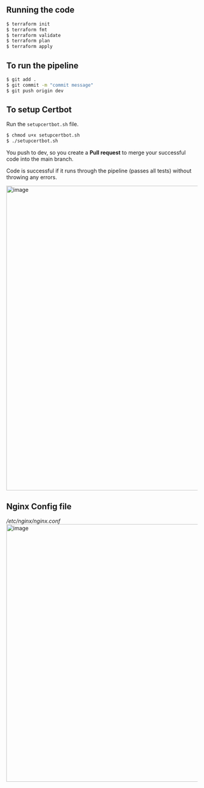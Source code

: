 ## Running the code
```bash
$ terraform init
$ terraform fmt
$ terraform validate
$ terraform plan
$ terraform apply
```

## To run the pipeline
```bash
$ git add .
$ git commit -m "commit message"
$ git push origin dev
```

## To setup Certbot
Run  the ```setupcertbot.sh``` file.
```bash
$ chmod u+x setupcertbot.sh
$ ./setupcertbot.sh
```

You push to dev, so you create a **Pull request** to merge your successful code into the main branch.

Code is successful if it runs through the pipeline (passes all tests) without throwing any errors.

<img width="803" alt="image" src="https://user-images.githubusercontent.com/49791498/221283026-390e138c-9259-4b1e-9bb2-2351ed195edf.png">

## Nginx Config file
*/etc/nginx/nginx.conf*
<img width="679" alt="image" src="https://user-images.githubusercontent.com/49791498/221283392-3772a909-df72-4446-82ec-3db5c6746c74.png">
